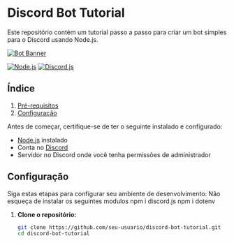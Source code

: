 # Discord Bot Tutorial

Este repositório contém um tutorial passo a passo para criar um bot simples para o Discord usando Node.js.

[![Bot Banner](https://i.pinimg.com/564x/95/4e/29/954e2902cf34b4c5147584118dcb635f.jpg)](https://media.discordapp.net/attachments/1260233668018835619/1263460844713279549/transferir_1.png?ex=669a511b&is=6698ff9b&hm=273570187dfe9c0596d2cd124b7a8cc308661fdd9d02d46a9e5c5190aa866c9d&=&format=webp&quality=lossless&width=358&height=437)

[![Node.js](https://img.shields.io/badge/node.js-14.17.3-green)](https://nodejs.org/)
[![Discord.js](https://img.shields.io/badge/discord.js-14.0.0-blue)](https://discord.js.org/)

## Índice

1. [Pré-requisitos](#pré-requisitos)
2. [Configuração](#configuração)

Antes de começar, certifique-se de ter o seguinte instalado e configurado:

- [Node.js](https://nodejs.org/) instalado
- Conta no [Discord](https://discord.com/)
- Servidor no Discord onde você tenha permissões de administrador

## Configuração

Siga estas etapas para configurar seu ambiente de desenvolvimento:
Não esqueça de instalar os seguintes modulos
 npm i discord.js
 npm i dotenv


1. **Clone o repositório:**

   ```bash
   git clone https://github.com/seu-usuario/discord-bot-tutorial.git
   cd discord-bot-tutorial
